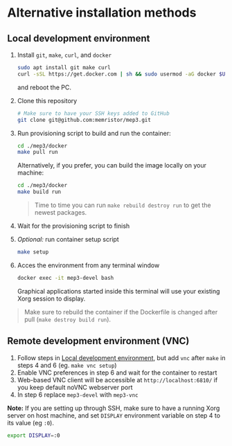 # Alternative installation methods

## Local development environment

1) Install `git`, `make`, `curl`, and `docker`
    ```sh
    sudo apt install git make curl
    curl -sSL https://get.docker.com | sh && sudo usermod -aG docker $USER
    ```
    and reboot the PC.
2) Clone this repository
    ```sh
    # Make sure to have your SSH keys added to GitHub
    git clone git@github.com:memristor/mep3.git
    ```

3) Run provisioning script to build and run the container:
   ```sh
   cd ./mep3/docker
   make pull run
   ```
   Alternatively, if you prefer, you can build the image locally on your machine:
   ```sh
   cd ./mep3/docker
   make build run
   ```
   > Time to time you can run `make rebuild destroy run` to get the newest packages.

4) Wait for the provisioning script to finish

5) _Optional:_ run container setup script
    ```sh
    make setup
    ```
6) Acces the environment from any terminal window
    ```sh
    docker exec -it mep3-devel bash
    ```
    Graphical applications started inside this terminal will use your existing Xorg session to display.

> Make sure to rebuild the container if the Dockerfile is changed after pull (`make destroy build run`).

## Remote development environment (VNC)



1) Follow steps in [Local development environment](#local-development-environment), but add `vnc` after
   `make` in steps 4 and 6 (eg. `make vnc setup`)
2) Enable VNC preferences in step 6 and wait for the container to restart
3) Web-based VNC client will be accessible at `http://localhost:6810/` if you keep default noVNC webserver port
4) In step 6 replace `mep3-devel` with `mep3-vnc`

**Note:** If you are setting up through SSH, make sure to have a running Xorg server on host machine,
and set `DISPLAY` environment variable on step 4 to its value (eg `:0`).
```sh
export DISPLAY=:0
```
